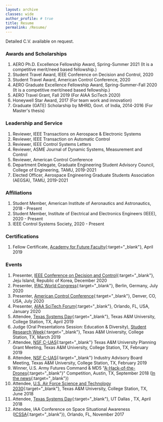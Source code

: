```yaml
---
layout: archive
classes: wide
author_profile: # true
title: Resume
permalink: /Resume/
---
```

Detailed C.V. available on request.

### Awards and Scholarships
1. AERO Ph.D. Excellence Fellowship Award, Spring-Summer 2021  (It is a competitive merit/need based fellowship.)
1. Student Travel Award, IEEE Conference on Decision and Control, 2020
1. Student Travel Award, American Control Conference, 2020
1. AERO Graduate Excellence Fellowship Award, Spring-Summer-Fall 2020  (It is a competitive merit/need based fellowship.)
1. AERO Travel Grant, Fall 2019 (For AIAA SciTech 2020)
1. Honeywell Star Award, 2017  (For team work and innovation)
1. Graduate (GATE) Scholarship by MHRD, Govt. of India, 2014-2016  (For Master's thesis)

### Leadership and Service
1. Reviewer, IEEE Transactions on Aerospace & Electronic Systems
1. Reviewer, IEEE Transaction on Automatic Control
1. Reviewer, IEEE Control Systems Letters
1. Reviewer, ASME Journal of Dynamic Systems, Measurement and Control
1. Reviewer, American Control Conference
1. Department Delegate, Graduate Engineering Student Advisory Council, College of Engineering, TAMU, 2019-2021  
1. Elected Officer, Aerospace Engineering Graduate Students Association (AEGSA), TAMU, 2019-2021  

### Affiliations
1. Student Member, American Institute of Aeronautics and Astronautics, 2018 - Present  
1. Student Member, Institute of Electrical and Electronics Engineers (IEEE), 2020 - Present  
1. IEEE Control Systems Society, 2020 - Present  

### Certifications
1. Fellow Certificate, [Academy for Future Faculty](https://cte.tamu.edu/Graduate-Student-Support/AFF){:target="_blank"}, April 2019  

### Events
1. Presenter, [IEEE Conference on Decision and Control](https://cdc2020.ieeecss.org/){:target="_blank"}, Jeju Island, Republic of Korea, December 2020
1. Presenter, [IFAC World Congress](https://www.ifac2020.org/){:target="_blank"}, Berlin, Germany, July 2020
1. Presenter, [American Control Conference](http://acc2020.a2c2.org/){:target="_blank"}, Denver, CO, USA, July 2020
1. Presenter, [AIAA SciTech Forum](https://arc.aiaa.org/doi/book/10.2514/MSCITECH20){:target="_blank"}, Orlando, FL, USA, January 2020
1. Attendee, [Texas Systems Day](http://scr.tamu.edu/?page_id=718){:target="_blank"}, Texas A&M University, College Station, TX, April 2019
1. Judge (Oral Presentations Session: Education & Diversity), [Student Research Week](https://srw.tamu.edu/){:target="_blank"}, Texas A&M University, College Station, TX, March 2019
1. Attendee, [NSF C-UAS](https://c-uas.org){:target="_blank"} Texas A&M University Planning Grant Meeting, Texas A&M University, College Station, TX, February 2019
1. Attendee, [NSF C-UAS](https://c-uas.org){:target="_blank"} Industry Advisory Board Meeting, Texas A&M University, College Station, TX, February 2019
1. Winner, U.S. Army Futures Command & MD5 "[A-Hack-of-the-Drones](https://engineering.tamu.edu/news/2018/11/a-team-wins-md5-a-hack-of-the-drones-2018.html){:target="_blank"}" Competition, Austin, TX, September 2018 ([In the news](https://www.kxan.com/news/local/austin/department-of-defense-army-futures-invest-in-austin-hackathon-ideas/1488776718){:target="_blank"})
1. Attendee, [U.S. Air Force Science and Technology 2030](https://tees.tamu.edu/news/2018/06/29/us-air-force-secretary-visits-texas-am-to-accelerate-scientific-research-and-innovation/){:target="_blank"}, Texas A&M University, College Station, TX, June 2018
1. Attendee, [Texas Systems Day](https://engineering.utdallas.edu/engage/events/2018-texas-systems-day/){:target="_blank"}, UT Dallas , TX, April 2018
1. Attendee, IAA Conference on Space Situational Awareness ([ICSSA](http://reg.conferences.dce.ufl.edu/docs/ICSSA/ICSSA2017Stats.pdf){:target="_blank"}), Orlando, FL, November 2017
